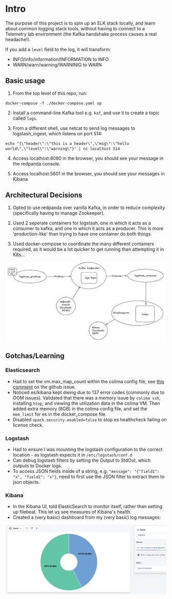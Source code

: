 # Intro

The purpose of this project is to spin up an ELK stack locally, and learn about common logging stack tools, without having to connect to a Telemetry lab environment (the Kafka handshake process causes a real headache!).

If you add a `level` field to the log, it will transform:
- INFO/info/information/INFORMATION to INFO
- WARN/warn/warning/WARNINIG to WARN

## Basic usage
1. From the top level of this repo, run: 
```
docker-compose -f ./docker-compose.yaml up
```

2. Install a command-line Kafka tool e.g. `kaf`, and use it to create a topic called `logs`.

3. From a different shell, use netcat to send log messages to logstash_ingest, which listens on port 514: 
```
echo "{\"header\":\"this is a header\",\"msg\":\"hello world\",\"level\":\"warning\"}" | nc localhost 514
```

4. Access localhost:8080 in the browser, you should see your message in the redpanda console.

5. Access localhost:5601 in the browser, you should see your messages in Kibana.

## Architectural Decisions

1. Opted to use redpanda over vanilla Kafka, in order to reduce complexity (specifically having to manage Zookeeper).

2. Used 2 seperate containers for logstash, one in which it acts as a consumer to kafka, and one in which it acts as a producer. This is more 'production-like' than trying to have one container do both things. 

3. Used docker-compose to coordinate the many different containers required, as it would be a lot quicker to get running than attempting it in K8s...

![Diagram of project architecture](images/architecture.png)

## Gotchas/Learning

### Elasticsearch
- Had to set the vm.max_map_count within the colima config file, see [this comment](https://github.com/abiosoft/colima/issues/384#issuecomment-1235753254) on the github issue.
- Noticed es/kibana kept dieing due to 137 error codes (commonly due to OOM issues). Validated that there was a memory issue by `colima ssh`, installing `htop`, and viewing the utilization data in the colima VM. Then added extra memory (8GB) in the colima config file, and set the `mem_limit` for es in the docker_compose file.
- Disabled `xpack.security.enabled=false` to stop es healthcheck failing on license check. 

### Logstash 
- Had to ensure I was mounting the logstash configuration to the correct location - as logstash expects it in `/etc/logstash/conf.d`
- Can debug logstash filters by setting the Output to StdOut, which outputs to Docker logs.
- To access JSON fields inside of a string, e.g: `"message": "{"field1": "x", "field2": "x"}`, need to first use the JSON filter to extract them to json objects.

### Kibana
- In the Kibana UI, told ElasticSearch to monitor itself, rather than setting up filebeat. This let us see measures of Kibana's health.
- Created a (very basic) dashboard from my (very basic) log messages:

![kibana-dashboard](images/dashboard.png)